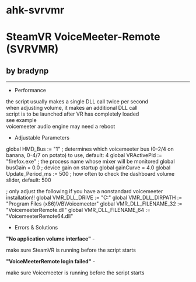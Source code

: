 # ahk-svrvmr

# SteamVR VoiceMeeter-Remote (SVRVMR)

## by bradynp

---

* Performance

the script usually makes a single DLL call twice per second\
when adjusting volume, it makes an additional DLL call\
script is to be launched after VR has completely loaded\
see example\
voicemeeter audio engine may need a reboot

* Adjustable Parameters

global HMD_Bus := "1" ; determines which voicemeeter bus (0-2/4 on banana, 0-4/7 on potato) to use, default: 4
global VRActivePid := "firefox.exe" ; the process name whose mixer will be monitored
global busGain = 0.0 ; device gain on startup
global gainCurve = 4.0
global Update_Period_ms := 500 ; how often to check the dashboard volume slider, default: 500

; only adjust the following if you have a nonstandard voicemeeter installation!!
global VMR_DLL_DRIVE := "C:"
global VMR_DLL_DIRPATH := "Program Files (x86)\VB\Voicemeeter"
global VMR_DLL_FILENAME_32 := "VoicemeeterRemote.dll"
global VMR_DLL_FILENAME_64 := "VoicemeeterRemote64.dll"

* Errors & Solutions

__"No application volume interface"__ -

make sure SteamVR is running before the script starts

__"VoiceMeeterRemote login failed"__ -

make sure Voicemeeter is running before the script starts
